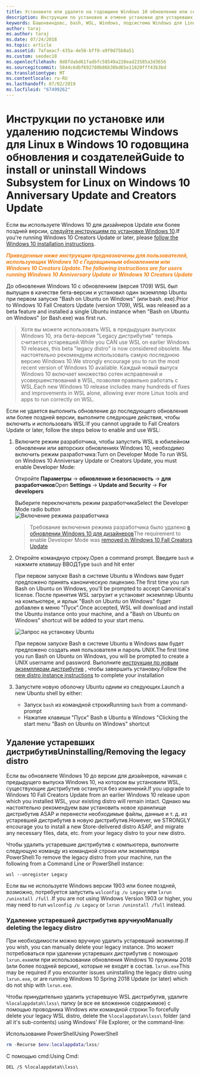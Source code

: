 ```yaml
---
title: Установите или удалите на годовщине Windows 10 обновление или создатели
description: Инструкции по установке и отмене установки для устаревших, бета-версий дистрибутив в Windows 10 с годовщиной обновления или авторов
keywords: Башонвиндовс, bash, WSL, Windows, подсистема Windows для Linux, виндовссубсистем, Ubuntu, Debian, SUSE, Windows 10, устаревшая, бета-версия, установка, удаление, удаление, отмена установки, удаление, устарело
author: taraj
ms.author: taraj
ms.date: 07/24/2018
ms.topic: article
ms.assetid: 7afaeacf-435a-4e58-bff0-a9f0d75b8a51
ms.custom: seodec18
ms.openlocfilehash: 0d8fdabd61fadbfc58549a220ead23585a3d3656
ms.sourcegitcommit: 5844c6dbf692780b86b30bd65e11820fff43b3bd
ms.translationtype: MT
ms.contentlocale: ru-RU
ms.lasthandoff: 07/02/2019
ms.locfileid: "67499262"
---
```

# <a name="guide-to-install-or-uninstall-windows-subsystem-for-linux-on-windows-10-anniversary-update-and-creators-update"></a><span data-ttu-id="895fc-104">Инструкции по установке или удалению подсистемы Windows для Linux в Windows 10 годовщина обновления и создателей</span><span class="sxs-lookup"><span data-stu-id="895fc-104">Guide to install or uninstall Windows Subsystem for Linux on Windows 10 Anniversary Update and Creators Update</span></span> 

<span data-ttu-id="895fc-105">Если вы используете Windows 10 для дизайнеров Update или более поздней версии, [следуйте инструкциям по установке Windows 10](install-win10.md).</span><span class="sxs-lookup"><span data-stu-id="895fc-105">If you're running Windows 10 Creators Update or later, please [follow the Windows 10 installation instructions](install-win10.md).</span></span>

<span data-ttu-id="895fc-106"><strong><em><span style="color: #f28014">Приведенные ниже инструкции предназначены для пользователей, использующих Windows 10 с Годовщинным обновлением или Windows 10 Creators Update.</span></em></strong></span><span class="sxs-lookup"><span data-stu-id="895fc-106"><strong><em><span style="color: #f28014">The following instructions are for users running Windows 10 Anniversary Update or Windows 10 Creators Update</span></em></strong></span></span>

<span data-ttu-id="895fc-107">До обновления Windows 10 с обновлением (версия 1709) WSL был выпущен в качестве бета-версии и установил один экземпляр Ubuntu при первом запуске "Bash on Ubuntu on Windows" (или bash. exe).</span><span class="sxs-lookup"><span data-stu-id="895fc-107">Prior to Windows 10 Fall Creators Update (version 1709), WSL was released as a beta feature and installed a single Ubuntu instance when "Bash on Ubuntu on Windows" (or Bash.exe) was first run.</span></span>

> <span data-ttu-id="895fc-108">Хотя вы можете использовать WSL в предыдущих выпусках Windows 10, эта бета-версия "Legacy дистрибутив" теперь считается устаревшей.</span><span class="sxs-lookup"><span data-stu-id="895fc-108">While you CAN use WSL on earlier Windows 10 releases, this beta "legacy distro" is now considered obsolete.</span></span> <span data-ttu-id="895fc-109">Мы настоятельно рекомендуем использовать самую последнюю версию Windows 10.</span><span class="sxs-lookup"><span data-stu-id="895fc-109">We strongly encourage you to run the most recent version of Windows 10 available.</span></span> <span data-ttu-id="895fc-110">Каждый новый выпуск Windows 10 включает множество сотен исправлений и усовершенствований в WSL, позволяя правильно работать с WSL.</span><span class="sxs-lookup"><span data-stu-id="895fc-110">Each new Windows 10 release includes many hundreds of fixes and improvements in WSL alone, allowing ever more Linux tools and apps to run correctly on WSL.</span></span>

<span data-ttu-id="895fc-111">Если не удается выполнить обновление до последующего обновления или более поздней версии, выполните следующие действия, чтобы включить и использовать WSL:</span><span class="sxs-lookup"><span data-stu-id="895fc-111">If you cannot upgrade to Fall Creators Update or later, follow the steps below to enable and use WSL:</span></span>

1. <span data-ttu-id="895fc-112">Включите режим разработчика, чтобы запустить WSL в юбилейном обновлении или авторских обновлениях Windows 10, необходимо включить режим разработчика:</span><span class="sxs-lookup"><span data-stu-id="895fc-112">Turn on Developer Mode  To run WSL on Windows 10 Anniversary Update or Creators Update, you must enable Developer Mode:</span></span>

    <span data-ttu-id="895fc-113">Откройте **Параметры** -> **обновление и безопасность** -> **для разработчиков**</span><span class="sxs-lookup"><span data-stu-id="895fc-113">Open **Settings** -> **Update and Security** -> **For developers**</span></span>

    <span data-ttu-id="895fc-114">Выберите переключатель режим разработчика</span><span class="sxs-lookup"><span data-stu-id="895fc-114">Select the Developer Mode radio button</span></span>  
    ![Включение режима разработчика](media/updateAndSecurity.png)

    > <span data-ttu-id="895fc-116">Требование включения режима разработчика было удалено [в обновлении Windows 10 для дизайнеров](https://blogs.msdn.microsoft.com/commandline/2017/06/08/developer-mode-no-longer-required-for-windows-subsystem-for-linux/)</span><span class="sxs-lookup"><span data-stu-id="895fc-116">The requirement to enable Developer Mode was [removed in Windows 10 Fall Creators Update](https://blogs.msdn.microsoft.com/commandline/2017/06/08/developer-mode-no-longer-required-for-windows-subsystem-for-linux/)</span></span>

1. <span data-ttu-id="895fc-117">Откройте командную строку.</span><span class="sxs-lookup"><span data-stu-id="895fc-117">Open a command prompt.</span></span>  <span data-ttu-id="895fc-118">Введите `bash` и нажмите клавишу ВВОД</span><span class="sxs-lookup"><span data-stu-id="895fc-118">Type `bash` and hit enter</span></span>

    <span data-ttu-id="895fc-119">При первом запуске Bash в системе Ubuntu в Windows вам будет предложено принять каноническую лицензию.</span><span class="sxs-lookup"><span data-stu-id="895fc-119">The first time you run Bash on Ubuntu on Windows, you'll be prompted to accept Canonical's license.</span></span> <span data-ttu-id="895fc-120">После принятия WSL загрузит и установит экземпляр Ubuntu на компьютере, и ярлык "Bash on Ubuntu on Windows" будет добавлен в меню "Пуск".</span><span class="sxs-lookup"><span data-stu-id="895fc-120">Once accepted, WSL will download and install the Ubuntu instance onto your machine, and a "Bash on Ubuntu on Windows" shortcut will be added to your start menu.</span></span>

    ![Запрос на установку Ubuntu](media/bashShellInstall.png)

    <span data-ttu-id="895fc-122">При первом запуске Bash в системе Ubuntu в Windows вам будет предложено создать имя пользователя и пароль UNIX.</span><span class="sxs-lookup"><span data-stu-id="895fc-122">The first time you run Bash on Ubuntu on Windows, you will be prompted to create a UNIX username and password.</span></span> <span data-ttu-id="895fc-123">Выполните [инструкции по новым экземплярам дистрибутив](initialize-distro.md) , чтобы завершить установку.</span><span class="sxs-lookup"><span data-stu-id="895fc-123">Follow the [new distro instance instructions](initialize-distro.md) to complete your installation</span></span>

1. <span data-ttu-id="895fc-124">Запустите новую оболочку Ubuntu одним из следующих.</span><span class="sxs-lookup"><span data-stu-id="895fc-124">Launch a new Ubuntu shell by either:</span></span>
    * <span data-ttu-id="895fc-125">Запуск `bash` из командной строки</span><span class="sxs-lookup"><span data-stu-id="895fc-125">Running `bash` from a command-prompt</span></span>
    * <span data-ttu-id="895fc-126">Нажатие клавиши "Пуск" Bash в Ubuntu в Windows "</span><span class="sxs-lookup"><span data-stu-id="895fc-126">Clicking the start menu "Bash on Ubuntu on Windows" shortcut</span></span>

    
## <a name="uninstallingremoving-the-legacy-distro"></a><span data-ttu-id="895fc-127">Удаление устаревших дистрибутив</span><span class="sxs-lookup"><span data-stu-id="895fc-127">Uninstalling/Removing the legacy distro</span></span>
<span data-ttu-id="895fc-128">Если вы обновляете Windows 10 до версии для дизайнеров, начиная с предыдущего выпуска Windows 10, на котором вы установили WSL, существующие дистрибутив останутся без изменений.</span><span class="sxs-lookup"><span data-stu-id="895fc-128">If you upgrade to Windows 10 Fall Creators Update from an earlier Windows 10 release upon which you installed WSL, your existing distro will remain intact.</span></span> <span data-ttu-id="895fc-129">Однако мы настоятельно рекомендуем вам установить новое хранилище дистрибутив ASAP и перенести необходимые файлы, данные и т. д. из устаревшей дистрибутив в новую дистрибутив.</span><span class="sxs-lookup"><span data-stu-id="895fc-129">However, we STRONGLY encourage you to install a new Store-delivered distro ASAP, and migrate any necessary files, data, etc. from your legacy distro to your new distro.</span></span>

<span data-ttu-id="895fc-130">Чтобы удалить устаревшие дистрибутив с компьютера, выполните следующую команду из командной строки или экземпляра PowerShell:</span><span class="sxs-lookup"><span data-stu-id="895fc-130">To remove the legacy distro from your machine, run the following from a Command Line or PowerShell instance:</span></span>

```console
wsl --unregister Legacy
```

<span data-ttu-id="895fc-131">Если вы не используете Windows версии 1903 или более поздней, возможно, потребуется запустить `wslconfig /u Legacy` или `lxrun /uninstall /full` .</span><span class="sxs-lookup"><span data-stu-id="895fc-131">If you are not using Windows Version 1903 or higher, you may need to run `wslconfig /u Legacy` or `lxrun /uninstall /full` instead.</span></span> 

### <a name="manually-deleting-the-legacy-distro"></a><span data-ttu-id="895fc-132">Удаление устаревшей дистрибутив вручную</span><span class="sxs-lookup"><span data-stu-id="895fc-132">Manually deleting the legacy distro</span></span>
<span data-ttu-id="895fc-133">При необходимости можно вручную удалить устаревший экземпляр.</span><span class="sxs-lookup"><span data-stu-id="895fc-133">If you wish, you can manually delete your legacy instance.</span></span> <span data-ttu-id="895fc-134">Это может потребоваться при удалении устаревших дистрибутив с помощью `lxrun.exe`или при использовании обновления Windows 10 пружины 2018 (или более поздней версии), которые не входят в состав. `lxrun.exe`</span><span class="sxs-lookup"><span data-stu-id="895fc-134">This may be required if you encounter issues uninstalling the legacy distro using `lxrun.exe`, or are running Windows 10 Spring 2018 Update (or later) which do not ship with `lxrun.exe`.</span></span>

<span data-ttu-id="895fc-135">Чтобы принудительно удалить устаревшую WSL дистрибутив, удалите `%localappdata%\lxss\` папку (и все ее вложенное содержимое) с помощью проводника Windows или командной строки:</span><span class="sxs-lookup"><span data-stu-id="895fc-135">To forcefully delete your legacy WSL distro, delete the `%localappdata%\lxss\` folder (and all it's sub-contents) using Windows' File Explorer, or the command-line:</span></span>

<span data-ttu-id="895fc-136">Использование PowerShell</span><span class="sxs-lookup"><span data-stu-id="895fc-136">Using PowerShell</span></span>
```powershell
rm -Recurse $env:localappdata/lxss/
```

<span data-ttu-id="895fc-137">С помощью cmd:</span><span class="sxs-lookup"><span data-stu-id="895fc-137">Using Cmd:</span></span>
```console
DEL /S %localappdata%\lxss\
```
